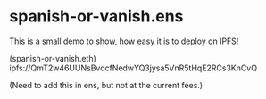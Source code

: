 # spanish-or-vanish.ens
This is a small demo to show, how easy it is to deploy on IPFS!

(spanish-or-vanish.eth) ipfs://QmT2w46UUNsBvqcfNedwYQ3jysa5VnR5tHqE2RCs3KnCvQ

(Need to add this in ens, but not at the current fees.)
